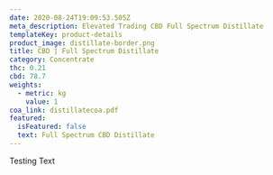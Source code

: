 ```yaml
---
date: 2020-08-24T19:09:53.505Z
meta_description: Elevated Trading CBD Full Spectrum Distillate
templateKey: product-details
product_image: distillate-border.png
title: CBD | Full Spectrum Distillate
category: Concentrate
thc: 0.21
cbd: 78.7
weights:
  - metric: kg
    value: 1
coa_link: distillatecoa.pdf
featured:
  isFeatured: false
  text: Full Spectrum CBD Distillate
---
```

Testing Text